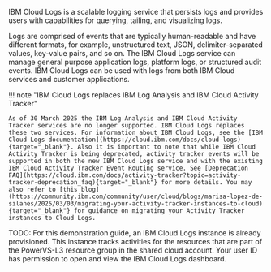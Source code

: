 IBM Cloud Logs is a scalable logging service that persists logs and provides users with capabilities for querying, tailing, and visualizing logs.

Logs are comprised of events that are typically human-readable and have different formats, for example, unstructured text, JSON, delimiter-separated values, key-value pairs, and so on. The IBM Cloud Logs service can manage general purpose application logs, platform logs, or structured audit events. IBM Cloud Logs can be used with logs from both IBM Cloud services and customer applications.

!!! note "IBM Cloud Logs replaces IBM Log Analysis and IBM Cloud Activity Tracker"

    As of 30 March 2025 the IBM Log Analysis and IBM Cloud Activity Tracker services are no longer supported. IBM Cloud Logs replaces these two services. For information about IBM Cloud Logs, see the [IBM Cloud Logs documentation](https://cloud.ibm.com/docs/cloud-logs){target="_blank"}. Also it is important to note that while IBM Cloud Activity Tracker is being deprecated, activity tracker events will be supported in both the new IBM Cloud Logs service and with the existing IBM Cloud Activity Tracker Event Routing service. See [Deprecation FAQ](https://cloud.ibm.com/docs/activity-tracker?topic=activity-tracker-deprecation_faq){target="_blank"} for more details. You may also refer to [this blog](https://community.ibm.com/community/user/cloud/blogs/marisa-lopez-de-silanes/2025/03/03/migrating-your-activity-tracker-instances-to-cloud){target="_blank"} for guidance on migrating your Activity Tracker instances to Cloud Logs.

TODO: For this demonstration guide, an IBM Cloud Logs instance is already provisioned. This instance tracks activities for the resources that are part of the PowerVS-L3 resource group in the shared cloud account. Your user ID has permission to open and view the IBM Cloud Logs dashboard.
